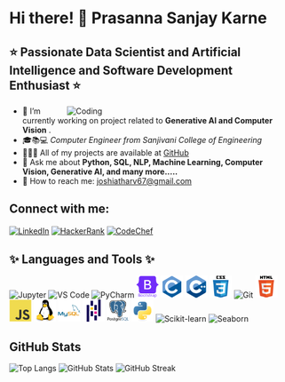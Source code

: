 # Hi there! 👋 Prasanna Sanjay Karne

## ⭐ Passionate Data Scientist and Artificial Intelligence and Software Development Enthusiast ⭐

<img align="right" alt="Coding" width="400" src="https://user-images.githubusercontent.com/55389276/140866485-8fb1c876-9a8f-4d6a-98dc-08c4981eaf70.gif">

- 🤖 I’m currently working on project related to **Generative AI and Computer Vision** .
- 🎓📚💻 *Computer Engineer from Sanjivani College of Engineering*
- 👩🏻‍💻 All of my projects are available at [GitHub](https://github.com/Prasanna11111)
- 💭 Ask me about **Python, SQL, NLP, Machine Learning, Computer Vision, Generative AI, and many more.....**
- 📧 How to reach me: [joshiatharv67@gmail.com](mailto:karne654@gmail.com)

## Connect with me:
<a href="https://www.linkedin.com/in/https://www.linkedin.com/in/prasannakarne/" target="blank"><img align="center" src="https://raw.githubusercontent.com/rahuldkjain/github-profile-readme-generator/master/src/images/icons/Social/linked-in-alt.svg" alt="LinkedIn" height="30" width="40" /></a>
<a href="https://www.hackerrank.com/profile/karne654" target="blank"><img align="center" src="https://raw.githubusercontent.com/rahuldkjain/github-profile-readme-generator/master/src/images/icons/Social/hackerrank.svg" alt="HackerRank" height="30" width="40" /></a>
<a href="https://www.codechef.com/users/helloprasanna1" target="blank"><img align="center" src="https://www.codechef.com/sites/all/themes/abessive/cc-logo.svg" alt="CodeChef" height="30" width="40" /></a>

## ✨ Languages and Tools ✨

<img src="https://upload.wikimedia.org/wikipedia/commons/thumb/3/38/Jupyter_logo.svg/1200px-Jupyter_logo.svg.png" alt="Jupyter" width="40" height="40"/> <img src="https://img.icons8.com/color/48/000000/visual-studio-code-2019.png" alt="VS Code" width="40" height="40"/> <img src="https://img.icons8.com/color/48/000000/pycharm.png" alt="PyCharm" width="40" height="40"/> <img src="https://raw.githubusercontent.com/devicons/devicon/master/icons/bootstrap/bootstrap-plain-wordmark.svg" alt="Bootstrap" width="40" height="40"/> <img src="https://raw.githubusercontent.com/devicons/devicon/master/icons/c/c-original.svg" alt="C" width="40" height="40"/> <img src="https://raw.githubusercontent.com/devicons/devicon/master/icons/cplusplus/cplusplus-original.svg" alt="C++" width="40" height="40"/> <img src="https://raw.githubusercontent.com/devicons/devicon/master/icons/css3/css3-original-wordmark.svg" alt="CSS" width="40" height="40"/> <img src="https://www.vectorlogo.zone/logos/git-scm/git-scm-icon.svg" alt="Git" width="40" height="40"/> <img src="https://raw.githubusercontent.com/devicons/devicon/master/icons/html5/html5-original-wordmark.svg" alt="HTML" width="40" height="40"/> <img src="https://raw.githubusercontent.com/devicons/devicon/master/icons/javascript/javascript-original.svg" alt="JavaScript" width="40" height="40"/> <img src="https://raw.githubusercontent.com/devicons/devicon/master/icons/linux/linux-original.svg" alt="Linux" width="40" height="40"/> <img src="https://raw.githubusercontent.com/devicons/devicon/master/icons/mysql/mysql-original-wordmark.svg" alt="MySQL" width="40" height="40"/> <img src="https://raw.githubusercontent.com/devicons/devicon/2ae2a900d2f041da66e950e4d48052658d850630/icons/pandas/pandas-original.svg" alt="Pandas" width="40" height="40"/> <img src="https://raw.githubusercontent.com/devicons/devicon/master/icons/postgresql/postgresql-original-wordmark.svg" alt="PostgreSQL" width="40" height="40"/> <img src="https://raw.githubusercontent.com/devicons/devicon/master/icons/python/python-original.svg" alt="Python" width="40" height="40"/> <img src="https://upload.wikimedia.org/wikipedia/commons/0/05/Scikit_learn_logo_small.svg" alt="Scikit-learn" width="40" height="40"/> <img src="https://seaborn.pydata.org/_images/logo-mark-lightbg.svg" alt="Seaborn" width="40" height="40"/>


## GitHub Stats
![Top Langs](https://github-readme-stats.vercel.app/api/top-langs?username=Prasanna11111j&show_icons=true&locale=en&layout=compact&theme=tokyonight)
![GitHub Stats](https://github-readme-stats.vercel.app/api?username=Prasanna11111j&show_icons=true&locale=en&theme=tokyonight)
![GitHub Streak](https://github-readme-streak-stats.herokuapp.com/?user=Prasanna11111&&theme=tokyonight)
